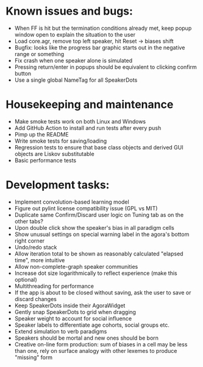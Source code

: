 # Known issues and bugs:
* When FF is hit but the termination conditions already met, keep popup window open to explain the situation to the user
* Load core.agr, remove top left speaker, hit Reset -> biases shift
* Bugfix: looks like the progress bar graphic starts out in the negative range or something
* Fix crash when one speaker alone is simulated
* Pressing return/enter in popups should be equivalent to clicking confirm button
* Use a single global NameTag for all SpeakerDots

# Housekeeping and maintenance
* Make smoke tests work on both Linux and Windows
* Add GitHub Action to install and run tests after every push
* Pimp up the README
* Write smoke tests for saving/loading
* Regression tests to ensure that base class objects and derived GUI objects are Liskov substitutable
* Basic performance tests

# Development tasks:
* Implement convolution-based learning model
* Figure out pylint license compatibility issue (GPL vs MIT)
* Duplicate same Confirm/Discard user logic on Tuning tab as on the other tabs?
* Upon double click show the speaker's bias in all paradigm cells
* Show unusual settings on special warning label in the agora's bottom right corner
* Undo/redo stack
* Allow iteration total to be shown as reasonably calculated "elapsed time", more intuitive
* Allow non-complete-graph speaker communities
* Increase dot size logarithmically to reflect experience (make this optional)
* Multithreading for performance
* If the app is about to be closed without saving, ask the user to save or discard changes
* Keep SpeakerDots inside their AgoraWidget
* Gently snap SpeakerDots to grid when dragging
* Speaker weight to account for social influence
* Speaker labels to differentiate age cohorts, social groups etc.
* Extend simulation to verb paradigms
* Speakers should be mortal and new ones should be born
* Creative on-line form production: sum of biases in a cell may be less than one, rely on surface analogy with other lexemes to produce "missing" form
